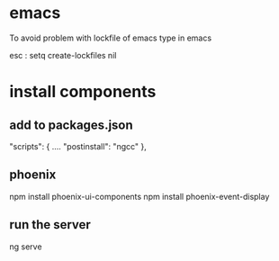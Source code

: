# emacs
To avoid problem with lockfile of emacs type in  emacs

   esc : setq create-lockfiles nil

# install components

## add to packages.json

 "scripts": {
    ....
    "postinstall": "ngcc"
  },


## phoenix
npm install phoenix-ui-components
npm install phoenix-event-display


## run the server
ng serve 